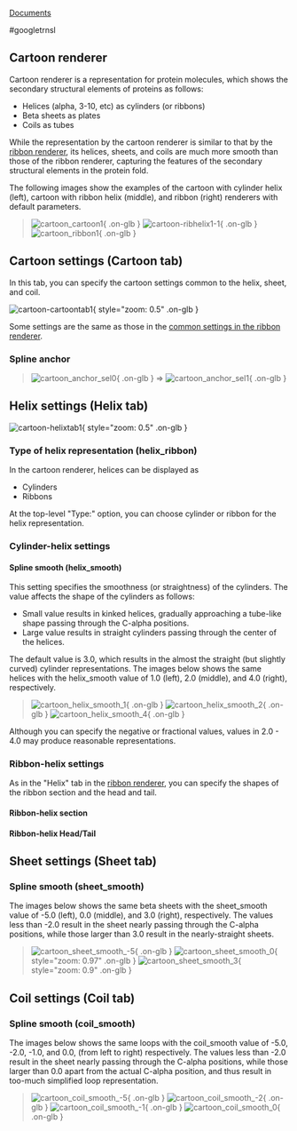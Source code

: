 [Documents](../../../en/Documents)

#googletrnsl

## Cartoon renderer
Cartoon renderer is a representation for protein molecules,
which shows the secondary structural elements of proteins as follows:
*  Helices (alpha, 3-10, etc) as cylinders (or ribbons)
*  Beta sheets as plates
*  Coils as tubes

While the representation by the cartoon renderer is similar to that by the [ribbon renderer](../../../en/cuemol2/RibbonRenderer),
its helices, sheets, and coils are much more smooth than those of the ribbon renderer,
capturing the features of the secondary structural elements in the protein fold.

The following images show the examples of the cartoon with cylinder helix (left), cartoon with ribbon helix (middle), and ribbon (right) renderers with default parameters.

> ![cartoon_cartoon1](../../../assets/images/cuemol2/CartoonRenderer/cartoon_cartoon1.png){ .on-glb }  ![cartoon-ribhelix1-1](../../../assets/images/cuemol2/CartoonRenderer/cartoon-ribhelix1-1.png){ .on-glb } ![cartoon_ribbon1](../../../assets/images/cuemol2/CartoonRenderer/cartoon_ribbon1.png){ .on-glb }

## Cartoon settings (Cartoon tab)
In this tab, you can specify the cartoon settings common to the helix, sheet, and coil.

![cartoon-cartoontab1](../../../assets/images/cuemol2/CartoonRenderer/cartoon-cartoontab1.png){ style="zoom: 0.5" .on-glb }

Some settings are the same as those in the [common settings in the ribbon renderer](../../../en/cuemol2/RibbonRenderer).

### Spline anchor


> ![cartoon_anchor_sel0](../../../assets/images/cuemol2/CartoonRenderer/cartoon_anchor_sel0.png){ .on-glb } &#8658; ![cartoon_anchor_sel1](../../../assets/images/cuemol2/CartoonRenderer/cartoon_anchor_sel1.png){ .on-glb }

## Helix settings (Helix tab)

![cartoon-helixtab1](../../../assets/images/cuemol2/CartoonRenderer/cartoon-helixtab1.png){ style="zoom: 0.5" .on-glb }

### Type of helix representation (helix_ribbon)
In the cartoon renderer, helices can be displayed as
*  Cylinders
*  Ribbons

At the top-level "Type:" option, you can choose cylinder or ribbon for the helix representation.

### Cylinder-helix settings
#### Spline smooth (helix_smooth)
This setting specifies the smoothness (or straightness) of the cylinders.
The value affects the shape of the cylinders as follows:
*  Small value results in kinked helices, gradually approaching a tube-like shape passing through the C-alpha positions.
*  Large value results in straight cylinders passing through the center of the helices.

The default value is 3.0, which results in the almost the straight (but slightly curved) cylinder representations.
The images below shows the same helices with the helix_smooth value of 1.0 (left), 2.0 (middle), and 4.0 (right), respectively.


> ![cartoon_helix_smooth_1](../../../assets/images/cuemol2/CartoonRenderer/cartoon_helix_smooth_1.png){ .on-glb } ![cartoon_helix_smooth_2](../../../assets/images/cuemol2/CartoonRenderer/cartoon_helix_smooth_2.png){ .on-glb } ![cartoon_helix_smooth_4](../../../assets/images/cuemol2/CartoonRenderer/cartoon_helix_smooth_4.png){ .on-glb }

Although you can specify the negative or fractional values,
values in 2.0 - 4.0 may produce reasonable representations.


### Ribbon-helix settings
As in the "Helix" tab in the [ribbon renderer](../../../en/cuemol2/RibbonRenderer),
you can specify the shapes of the ribbon section and the head and tail.
#### Ribbon-helix section

#### Ribbon-helix Head/Tail

## Sheet settings (Sheet tab)
### Spline smooth (sheet_smooth)
The images below shows the same beta sheets with the sheet_smooth value of -5.0 (left), 0.0 (middle), and 3.0 (right), respectively. The values less than -2.0 result in the sheet nearly passing through the C-alpha positions, while those larger than 3.0 result in the nearly-straight sheets.

> ![cartoon_sheet_smooth_-5](../../../assets/images/cuemol2/CartoonRenderer/cartoon_sheet_smooth_-5.png){ .on-glb } ![cartoon_sheet_smooth_0](../../../assets/images/cuemol2/CartoonRenderer/cartoon_sheet_smooth_0.png){ style="zoom: 0.97" .on-glb } ![cartoon_sheet_smooth_3](../../../assets/images/cuemol2/CartoonRenderer/cartoon_sheet_smooth_3.png){ style="zoom: 0.9" .on-glb }

## Coil settings (Coil tab)
### Spline smooth (coil_smooth)
The images below shows the same loops with the coil_smooth value of -5.0, -2.0, -1.0, and 0.0, (from left to right) respectively.
The values less than -2.0 result in the sheet nearly passing through the C-alpha positions, while those larger than 0.0 apart from the actual C-alpha position, and thus result in too-much simplified loop representation.

> ![cartoon_coil_smooth_-5](../../../assets/images/cuemol2/CartoonRenderer/cartoon_coil_smooth_-5.png){ .on-glb } ![cartoon_coil_smooth_-2](../../../assets/images/cuemol2/CartoonRenderer/cartoon_coil_smooth_-2.png){ .on-glb } ![cartoon_coil_smooth_-1](../../../assets/images/cuemol2/CartoonRenderer/cartoon_coil_smooth_-1.png){ .on-glb } ![cartoon_coil_smooth_0](../../../assets/images/cuemol2/CartoonRenderer/cartoon_coil_smooth_0.png){ .on-glb }